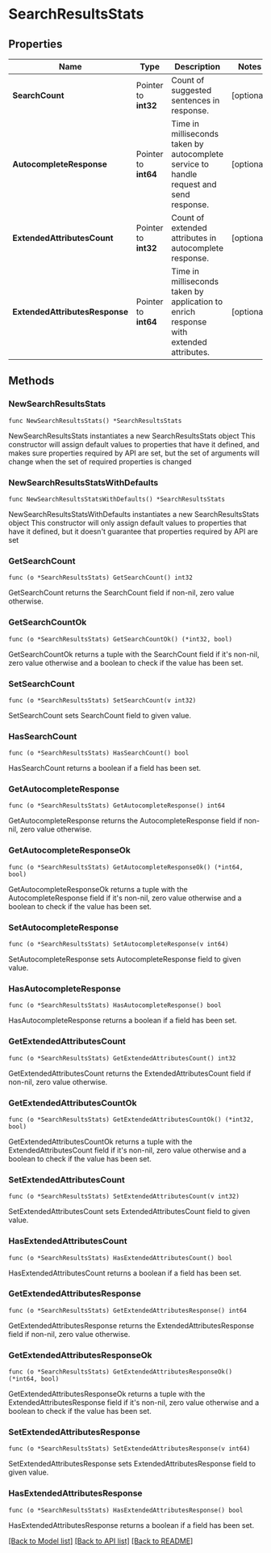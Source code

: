 # SearchResultsStats

## Properties

Name | Type | Description | Notes
------------ | ------------- | ------------- | -------------
**SearchCount** | Pointer to **int32** | Count of suggested sentences in response. | [optional] 
**AutocompleteResponse** | Pointer to **int64** | Time in milliseconds taken by autocomplete service to handle request and send response. | [optional] 
**ExtendedAttributesCount** | Pointer to **int32** | Count of extended attributes in autocomplete response. | [optional] 
**ExtendedAttributesResponse** | Pointer to **int64** | Time in milliseconds taken by application to enrich response with extended attributes. | [optional] 

## Methods

### NewSearchResultsStats

`func NewSearchResultsStats() *SearchResultsStats`

NewSearchResultsStats instantiates a new SearchResultsStats object
This constructor will assign default values to properties that have it defined,
and makes sure properties required by API are set, but the set of arguments
will change when the set of required properties is changed

### NewSearchResultsStatsWithDefaults

`func NewSearchResultsStatsWithDefaults() *SearchResultsStats`

NewSearchResultsStatsWithDefaults instantiates a new SearchResultsStats object
This constructor will only assign default values to properties that have it defined,
but it doesn't guarantee that properties required by API are set

### GetSearchCount

`func (o *SearchResultsStats) GetSearchCount() int32`

GetSearchCount returns the SearchCount field if non-nil, zero value otherwise.

### GetSearchCountOk

`func (o *SearchResultsStats) GetSearchCountOk() (*int32, bool)`

GetSearchCountOk returns a tuple with the SearchCount field if it's non-nil, zero value otherwise
and a boolean to check if the value has been set.

### SetSearchCount

`func (o *SearchResultsStats) SetSearchCount(v int32)`

SetSearchCount sets SearchCount field to given value.

### HasSearchCount

`func (o *SearchResultsStats) HasSearchCount() bool`

HasSearchCount returns a boolean if a field has been set.

### GetAutocompleteResponse

`func (o *SearchResultsStats) GetAutocompleteResponse() int64`

GetAutocompleteResponse returns the AutocompleteResponse field if non-nil, zero value otherwise.

### GetAutocompleteResponseOk

`func (o *SearchResultsStats) GetAutocompleteResponseOk() (*int64, bool)`

GetAutocompleteResponseOk returns a tuple with the AutocompleteResponse field if it's non-nil, zero value otherwise
and a boolean to check if the value has been set.

### SetAutocompleteResponse

`func (o *SearchResultsStats) SetAutocompleteResponse(v int64)`

SetAutocompleteResponse sets AutocompleteResponse field to given value.

### HasAutocompleteResponse

`func (o *SearchResultsStats) HasAutocompleteResponse() bool`

HasAutocompleteResponse returns a boolean if a field has been set.

### GetExtendedAttributesCount

`func (o *SearchResultsStats) GetExtendedAttributesCount() int32`

GetExtendedAttributesCount returns the ExtendedAttributesCount field if non-nil, zero value otherwise.

### GetExtendedAttributesCountOk

`func (o *SearchResultsStats) GetExtendedAttributesCountOk() (*int32, bool)`

GetExtendedAttributesCountOk returns a tuple with the ExtendedAttributesCount field if it's non-nil, zero value otherwise
and a boolean to check if the value has been set.

### SetExtendedAttributesCount

`func (o *SearchResultsStats) SetExtendedAttributesCount(v int32)`

SetExtendedAttributesCount sets ExtendedAttributesCount field to given value.

### HasExtendedAttributesCount

`func (o *SearchResultsStats) HasExtendedAttributesCount() bool`

HasExtendedAttributesCount returns a boolean if a field has been set.

### GetExtendedAttributesResponse

`func (o *SearchResultsStats) GetExtendedAttributesResponse() int64`

GetExtendedAttributesResponse returns the ExtendedAttributesResponse field if non-nil, zero value otherwise.

### GetExtendedAttributesResponseOk

`func (o *SearchResultsStats) GetExtendedAttributesResponseOk() (*int64, bool)`

GetExtendedAttributesResponseOk returns a tuple with the ExtendedAttributesResponse field if it's non-nil, zero value otherwise
and a boolean to check if the value has been set.

### SetExtendedAttributesResponse

`func (o *SearchResultsStats) SetExtendedAttributesResponse(v int64)`

SetExtendedAttributesResponse sets ExtendedAttributesResponse field to given value.

### HasExtendedAttributesResponse

`func (o *SearchResultsStats) HasExtendedAttributesResponse() bool`

HasExtendedAttributesResponse returns a boolean if a field has been set.


[[Back to Model list]](../README.md#documentation-for-models) [[Back to API list]](../README.md#documentation-for-api-endpoints) [[Back to README]](../README.md)


